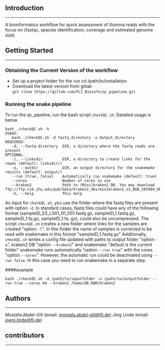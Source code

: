 ## Introduction
------------------------------
A bioinformatics workflow for quick assessment of illumina reads with the focus on (fastqc, species identification, coverage and estimated genome size)     

## Getting Started
------------------------------
### Obtaining the Current Version of the workflow 
* Set up a project folder for the run 
cd /path/to/installation
* Download the latest version from gitlab  
`git clone https://gitlab.com/FLI_Bioinfo/qc_pipeline.git`

### Running the snake pipeline 
To run the qc_pipeline, run the bash script `checkQC.sh`. Detailed usage is below 

```
bash ./checkQC.sh -h
USAGE:
   bash ./checkQC.sh -d fastq_directory -o Output_directory
REQUIRED:
   -d, --fastq-directory  DIR, a directory where the fastq reads are present
OPTIONAL:
   -l, --linksdir         DIR, a directory to create links for the reads (default: linksdir/)
   -o, --outdir           DIR, an output directory for the snakemake results (default: output/)
   --run [true, false]    Automatically run snakemake (default: true)
   --cores                Number of cores to use
   --kraken2              Path to (Mini)kraken2 DB. You may download ftp://ftp.ccb.jhu.edu/pub/data/kraken2_dbs/minikraken2_v2_8GB_201904_UPDATE.tgz
   -h, --help             This help
```

As input for `checkQC.sh`, you use the folder where the fastq files are present with option `-d`. In standard cases, fastq files could have any of the following format (sampleID\_S3\_L001\_R1_001.fastq.gz, sampleID\_1.fastq.gz, sampleID\_1.fq.gz, sampleID\_1.fq .gz), could also be uncompressed. 
The script `checkQC.sh` creates a new folder where links for the samples are created "option `-l`". In this folder the name of samples is corrected to be read with snakemake in this format "sampleID\_1.fastq.gz"
Additionally, `checkQC.sh` writes a config file updated with paths to output folder "option `-o`", kraken2 DB "option `--kraken2`" and snakemake "default is the current folder"
snakemake runs automatically "option `--run true`" with the cores "option `--cores`". However, the automatic run could be deactivated using `--run false`. In this case you need to run snakemake in a separate step. 

####example 

`bash ./checkQC.sh -d /path/to/inputfolder -o /path/to/outputfolder --run true --cores 64 --kraken2 /home/DB_RAM/kraken2`

## Authors  
___
Mostafa.Abdel-Glil (email: mostafa.abdel-glil@fli.de)
Jörg Linde (email: joerg.linde@fli.de)

## contributors   
___
